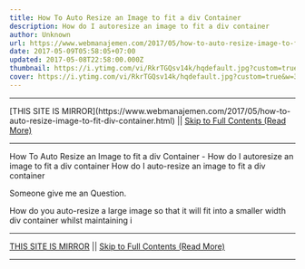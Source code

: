 ```yaml
---
title: How To Auto Resize an Image to fit a div Container
description: How do I autoresize an image to fit a div container
author: Unknown
url: https://www.webmanajemen.com/2017/05/how-to-auto-resize-image-to-fit-div-container.html
date: 2017-05-09T05:58:05+07:00
updated: 2017-05-08T22:58:00.000Z
thumbnail: https://i.ytimg.com/vi/RkrTGQsv14k/hqdefault.jpg?custom=true&w=320&h=180&stc=true&jpg444=true&jpgq=90&sp=68&sigh=eCvhWuyCHTD0lyZ0Dhi-6XTOs0c
cover: https://i.ytimg.com/vi/RkrTGQsv14k/hqdefault.jpg?custom=true&w=320&h=180&stc=true&jpg444=true&jpgq=90&sp=68&sigh=eCvhWuyCHTD0lyZ0Dhi-6XTOs0c
---
```


<hr/> [THIS SITE IS MIRROR](https://www.webmanajemen.com/2017/05/how-to-auto-resize-image-to-fit-div-container.html) || <a href="https://www.webmanajemen.com/2017/05/how-to-auto-resize-image-to-fit-div-container.html" rel="follow" class="button" id="read-more">Skip to Full Contents (Read More)</a> <hr/> How To Auto Resize an Image to fit a div Container - How do I autoresize an image to fit a div container How do I auto-resize an image to fit a div container



 Someone give me an Question.


How do you auto-resize a large image so that it will fit into a smaller width div container whilst maintaining i <hr/> [THIS SITE IS MIRROR](https://www.webmanajemen.com/2017/05/how-to-auto-resize-image-to-fit-div-container.html) || <a href="https://www.webmanajemen.com/2017/05/how-to-auto-resize-image-to-fit-div-container.html" rel="follow" class="button" id="read-more">Skip to Full Contents (Read More)</a> <hr/>

<script>
    if (location.host.includes('dimaslanjaka12')) {
      location.replace('https://www.webmanajemen.com/2017/05/how-to-auto-resize-image-to-fit-div-container.html');
    }
  </script>